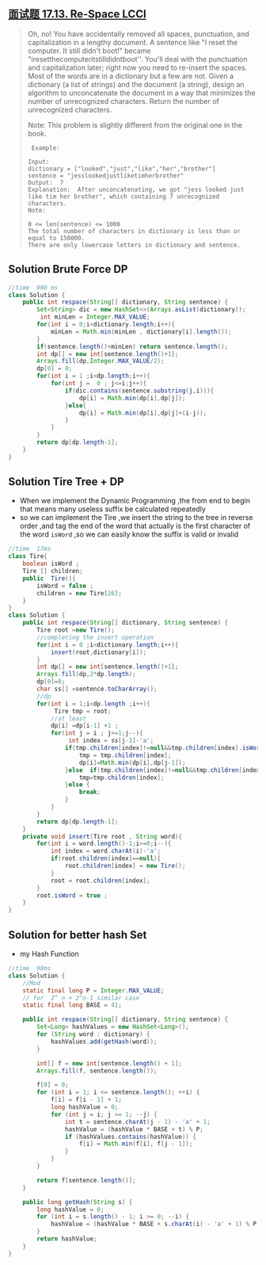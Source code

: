 ## [面试题 17.13. Re-Space LCCI](https://leetcode-cn.com/problems/re-space-lcci/)

> Oh, no! You have accidentally removed all spaces, punctuation, and capitalization in a lengthy document. A sentence like "I reset the computer. It still didn't boot!" became "iresetthecomputeritstilldidntboot''. You'll deal with the punctuation and capi­talization later; right now you need to re-insert the spaces. Most of the words are in a dictionary but a few are not. Given a dictionary (a list of strings) and the document (a string), design an algorithm to unconcatenate the document in a way that minimizes the number of unrecognized characters. Return the number of unrecognized characters.
>
> Note: This problem is slightly different from the original one in the book.
>
> ```
>  Example:
> 
> Input: 
> dictionary = ["looked","just","like","her","brother"]
> sentence = "jesslookedjustliketimherbrother"
> Output:  7
> Explanation:  After unconcatenating, we got "jess looked just like tim her brother", which containing 7 unrecognized characters.
> Note:
> 
> 0 <= len(sentence) <= 1000
> The total number of characters in dictionary is less than or equal to 150000.
> There are only lowercase letters in dictionary and sentence.
> ```

## Solution Brute Force DP

```java
//time  900 ms 
class Solution {
    public int respace(String[] dictionary, String sentence) {
        Set<String> dic = new HashSet<>(Arrays.asList(dictionary));   
         int minLen = Integer.MAX_VALUE;
        for(int i = 0;i<dictionary.length;i++){
            minLen = Math.min(minLen , dictionary[i].length());
        }
        if(sentence.length()<minLen) return sentence.length();
        int dp[] = new int[sentence.length()+1];
        Arrays.fill(dp,Integer.MAX_VALUE/2);
        dp[0] = 0;
        for(int i = 1 ;i<dp.length;i++){
            for(int j =  0 ; j<=i;j++){
                if(dic.contains(sentence.substring(j,i))){
                    dp[i] = Math.min(dp[i],dp[j]);
                }else{
                    dp[i] = Math.min(dp[i],dp[j]+(i-j));
                }
            }
        }
        return dp[dp.length-1];       
    }
}
```

## Solution Tire Tree + DP

* When we implement the Dynamic Programming ,the from end to begin that means many useless suffix be calculated repeatedly 
* so we can implement the Tire ,we insert the string to the tree in  reverse order ,and tag the end of the word that actually is the first character of the word ```isWord``` ,so we can easily know the suffix is valid or invalid 

```java
//time  17ms
class Tire{
    boolean isWord ;
    Tire [] children;
    public  Tire(){
        isWord = false ;
        children = new Tire[26];
    }
}
class Solution {
    public int respace(String[] dictionary, String sentence) {
        Tire root =new Tire();
        //completing the insert operation 
        for(int i = 0 ;i<dictionary.length;i++){
            insert(root,dictionary[i]);
        }
        int dp[] = new int[sentence.length()+1];
        Arrays.fill(dp,2*dp.length);
        dp[0]=0;
        char ss[] =sentence.toCharArray();
        //dp
        for(int i = 1;i<dp.length ;i++){
             Tire tmp = root;
            //at least 
            dp[i] =dp[i-1] +1 ;
            for(int j = i ; j>=1;j--){
                 int index = ss[j-1]-'a';
                if(tmp.children[index]!=null&&tmp.children[index].isWord==true){ 
                    tmp = tmp.children[index];
                    dp[i]=Math.min(dp[i],dp[j-1]);
                }else  if(tmp.children[index]!=null&&tmp.children[index].isWord==false){
                    tmp=tmp.children[index];
                }else {
                    break;
                }
            }
        }
        return dp[dp.length-1];
    }
    private void insert(Tire root , String word){
        for(int i = word.length()-1;i>=0;i--){
            int index = word.charAt(i)-'a';
            if(root.children[index]==null){
                root.children[index] = new Tire();   
            }
            root = root.children[index];
        }
        root.isWord = true ;
    }
}
```

## Solution for better hash Set

* my Hash Function

```java
//time  98ms 
class Solution {
    //Mod 
    static final long P = Integer.MAX_VALUE;
    // for  2^ n + 2^n-1 similar case 
    static final long BASE = 41;

    public int respace(String[] dictionary, String sentence) {
        Set<Long> hashValues = new HashSet<Long>();
        for (String word : dictionary) {
            hashValues.add(getHash(word));
        }

        int[] f = new int[sentence.length() + 1];
        Arrays.fill(f, sentence.length());

        f[0] = 0;
        for (int i = 1; i <= sentence.length(); ++i) {
            f[i] = f[i - 1] + 1;
            long hashValue = 0;
            for (int j = i; j >= 1; --j) {
                int t = sentence.charAt(j - 1) - 'a' + 1;
                hashValue = (hashValue * BASE + t) % P;
                if (hashValues.contains(hashValue)) {
                    f[i] = Math.min(f[i], f[j - 1]);
                }
            }
        }

        return f[sentence.length()];
    }

    public long getHash(String s) {
        long hashValue = 0;
        for (int i = s.length() - 1; i >= 0; --i) {
            hashValue = (hashValue * BASE + s.charAt(i) - 'a' + 1) % P;
        }
        return hashValue;
    }
}


```

